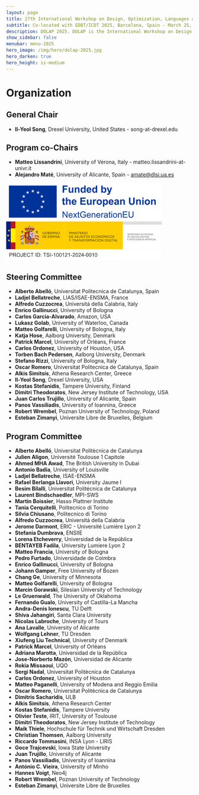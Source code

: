 ```yaml
---
layout: page
title: 27th International Workshop on Design, Optimization, Languages and Analytical Processing of Big Data
subtitle: Co-located with EDBT/ICDT 2025, Barcelona, Spain - March 25, 2025
description: DOLAP 2025. DOLAP is the International Workshop on Design, Optimization, Languages and Analytical Processing of Big Data. The 27th edition of the workshop is co-located with the EDBT/ICDT 2025 conference and takes place in Paestum, Italy, on March 25, 2025. This page presents the organizing members of DOLAP 2025.
show_sidebar: false
menubar: menu-2025
hero_image: /img/hero/dolap-2025.jpg
hero_darken: true
hero_height: is-medium
---
```


# Organization

## General Chair

- **Il-Yeol Song**, Drexel University, United States - song-at-drexel.edu 

## Program co-Chairs


- **Matteo Lissandrini**, University of Verona, Italy - matteo.lissandrini-at-univr.it
- **Alejandro Maté**, University of Alicante, Spain - amate@dlsi.ua.es

<img src="/img/dolap_2025_EU-logo.png" alt="funded by EU" />
<img src="/img/dolap_2025_Project-logo.png" alt="funded by the ministry" />

## Steering Committee

- **Alberto Abelló**, Universitat Politecnica de Catalunya, Spain
- **Ladjel Bellatreche**, LIAS/ISAE-ENSMA, France
- **Alfredo Cuzzocrea**, Universitá della Calabria, Italy
- **Enrico Gallinucci**, University of Bologna
- **Carlos Garcia-Alvarado**, Amazon, USA
- **Lukasz Golab**, University of Waterloo, Canada
- **Matteo Golfarelli**, University of Bologna, Italy
- **Katja Hose**, Aalborg University, Denmark
- **Patrick Marcel**, University of Orléans, France
- **Carlos Ordonez**, University of Houston, USA
- **Torben Bach Pedersen**, Aalborg University, Denmark
- **Stefano Rizzi**, University of Bologna, Italy
- **Oscar Romero**, Universitat Politecnica de Catalunya, Spain
- **Alkis Simitsis**, Athena Research Center, Greece
- **Il-Yeol Song**, Drexel University, USA
- **Kostas Stefanidis**, Tampere University, Finland
- **Dimitri Theodoratos**, New Jersey Institute of Technology, USA
- **Juan Carlos Trujillo**, University of Alicante, Spain
- **Panos Vassiliadis**, University of Ioannina, Greece
- **Robert Wrembel**, Poznan University of Technology, Poland
- **Esteban Zimanyi**, Universite Libre de Bruxelles, Belgium

## Program Committee

- **Alberto Abelló**, Universitat Politècnica de Catalunya 
- **Julien Aligon**, Université Toulouse 1 Capitole
- **Ahmed MHA Awad**, The British University in Dubai
- **Antonio Badia**, University of Louisville
- **Ladjel Bellatreche**, ISAE-ENSMA
- **Rafael Berlanga Llavori**, University Jaume I
- **Besim Bilalli**, Universitat Politécnica de Catalunya
- **Laurent Bindschaedler**, MPI-SWS
- **Martin Boissier**, Hasso Plattner Institute
- **Tania Cerquitelli**, Politecnico di Torino
- **Silvia Chiusano**, Politecnico di Torino
- **Alfredo  Cuzzocrea**, Universitá della Calabria
- **Jerome Darmont**, ERIC - Université Lumière Lyon 2
- **Stefania Dumbrava**, ENSIIE
- **Lorena Etcheverry**, Universidad de la República
- **BENTAYEB Fadila**,  University Lumiere Lyon 2
- **Matteo Francia**, University of Bologna
- **Pedro Furtado**, Universidade de Coimbra
- **Enrico Gallinucci**, University of Bologna
- **Johann Gamper**, Free University of Bozen
- **Chang Ge**, University of Minnesota
- **Matteo Golfarelli**, University of Bologna
- **Marcin Gorawski**, Silesian University of Technology
- **Le Gruenwald**, The University of Oklahoma
- **Fernando Gualo**, University of Castilla-La Mancha
- **Andra-Denis Ionescu**, TU Delft
- **Shiva Jahangiri**, Santa Clara University
- **Nicolas Labroche**,  University of Tours
- **Ana Lavalle**, University of Alicante
- **Wolfgang Lehner**,  TU Dresden
- **Xiufeng Liu Technical**, University of Denmark
- **Patrick Marcel**,  University of Orléans
- **Adriana Marotta**, Universidad de la República
- **Jose-Norberto Mazón**,  Universidad de Alicante
- **Rokia Missaoui**, UQO
- **Sergi Nadal**,  Universitat Politècnica de Catalunya
- **Carlos Ordonez**, University of Houston
- **Matteo Paganelli**, University of Modena and Reggio Emilia
- **Oscar Romero**, Universitat Politècnica de Catalunya
- **Dimitris Sacharidis**,  ULB
- **Alkis Simitsis**, Athena Research Center
- **Kostas Stefanidis**,  Tampere University
- **Olivier Teste**,  IRIT, University of Toulouse
- **Dimitri Theodoratos**, New Jersey Institute of Technology
- **Maik Thiele**, Hochschule für Technik und Wirtschaft Dresden
- **Christian Thomsen**, Aalborg University
- **Riccardo Tommasini**, INSA Lyon - LIRIS
- **Goce Trajcevski**, Iowa State University
- **Juan Trujillo**, University of Alicante
- **Panos Vassiliadis**, University of Ioannina
- **António C. Vieira**,  University of Minho
- **Hannes Voigt**, Neo4j
- **Robert Wrembel**, Poznan University of Technology
- **Esteban Zimanyi**, Universite Libre de Bruxelles
